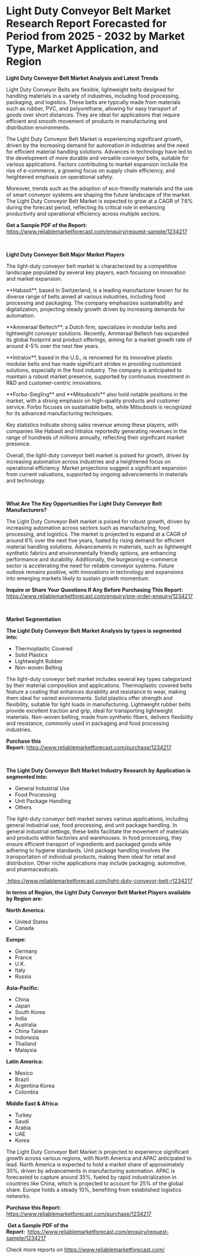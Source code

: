 <p><h1>Light Duty Conveyor Belt Market Research Report Forecasted for Period from 2025 -  2032 by Market Type, Market Application, and Region</h1></p><p><strong>Light Duty Conveyor Belt Market Analysis and Latest Trends</strong></p>
<p><p>Light Duty Conveyor Belts are flexible, lightweight belts designed for handling materials in a variety of industries, including food processing, packaging, and logistics. These belts are typically made from materials such as rubber, PVC, and polyurethane, allowing for easy transport of goods over short distances. They are ideal for applications that require efficient and smooth movement of products in manufacturing and distribution environments.</p><p>The Light Duty Conveyor Belt Market is experiencing significant growth, driven by the increasing demand for automation in industries and the need for efficient material handling solutions. Advances in technology have led to the development of more durable and versatile conveyor belts, suitable for various applications. Factors contributing to market expansion include the rise of e-commerce, a growing focus on supply chain efficiency, and heightened emphasis on operational safety.</p><p>Moreover, trends such as the adoption of eco-friendly materials and the use of smart conveyor systems are shaping the future landscape of the market. The Light Duty Conveyor Belt Market is expected to grow at a CAGR of 7.6% during the forecast period, reflecting its critical role in enhancing productivity and operational efficiency across multiple sectors.</p></p>
<p><strong>Get a Sample PDF of the Report:&nbsp;</strong> <a href="https://www.reliablemarketforecast.com/enquiry/request-sample/1234217?utm_campaign=2458&utm_medium=2&utm_source=Github&utm_content=ia&utm_term=08042025&utm_id=light-duty-conveyor-belt">https://www.reliablemarketforecast.com/enquiry/request-sample/1234217</a></p>
<p>&nbsp;</p>
<p><strong>Light Duty Conveyor Belt Major Market Players</strong></p>
<p><p>The light-duty conveyor belt market is characterized by a competitive landscape populated by several key players, each focusing on innovation and market expansion. </p><p>**Habasit**, based in Switzerland, is a leading manufacturer known for its diverse range of belts aimed at various industries, including food processing and packaging. The company emphasizes sustainability and digitalization, projecting steady growth driven by increasing demands for automation.</p><p>**Ammeraal Beltech**, a Dutch firm, specializes in modular belts and lightweight conveyor solutions. Recently, Ammeraal Beltech has expanded its global footprint and product offerings, aiming for a market growth rate of around 4-5% over the next few years.</p><p>**Intralox**, based in the U.S., is renowned for its innovative plastic modular belts and has made significant strides in providing customized solutions, especially in the food industry. The company is anticipated to maintain a robust market presence, supported by continuous investment in R&D and customer-centric innovations.</p><p>**Forbo-Siegling** and **Mitsuboshi** also hold notable positions in the market, with a strong emphasis on high-quality products and customer service. Forbo focuses on sustainable belts, while Mitsuboshi is recognized for its advanced manufacturing techniques. </p><p>Key statistics indicate strong sales revenue among these players, with companies like Habasit and Intralox reportedly generating revenues in the range of hundreds of millions annually, reflecting their significant market presence.</p><p>Overall, the light-duty conveyor belt market is poised for growth, driven by increasing automation across industries and a heightened focus on operational efficiency. Market projections suggest a significant expansion from current valuations, supported by ongoing advancements in materials and technology.</p></p>
<p>&nbsp;</p>
<p><strong>What Are The Key Opportunities For Light Duty Conveyor Belt Manufacturers?</strong></p>
<p><p>The Light Duty Conveyor Belt market is poised for robust growth, driven by increasing automation across sectors such as manufacturing, food processing, and logistics. The market is projected to expand at a CAGR of around 6% over the next five years, fueled by rising demand for efficient material handling solutions. Advancements in materials, such as lightweight synthetic fabrics and environmentally friendly options, are enhancing performance and durability. Additionally, the burgeoning e-commerce sector is accelerating the need for reliable conveyor systems. Future outlook remains positive, with innovations in technology and expansions into emerging markets likely to sustain growth momentum.</p></p>
<p><strong>Inquire or Share Your Questions If Any Before Purchasing This Report:</strong> <a href="https://www.reliablemarketforecast.com/enquiry/pre-order-enquiry/1234217?utm_campaign=2458&utm_medium=2&utm_source=Github&utm_content=ia&utm_term=08042025&utm_id=light-duty-conveyor-belt">https://www.reliablemarketforecast.com/enquiry/pre-order-enquiry/1234217</a></p>
<p>&nbsp;</p>
<p><strong>Market Segmentation</strong></p>
<p><strong>The Light Duty Conveyor Belt Market Analysis by types is segmented into:</strong></p>
<p><ul><li>Thermoplastic Covered</li><li>Solid Plastics</li><li>Lightweight Rubber</li><li>Non-woven Belting</li></ul></p>
<p><p>The light-duty conveyor belt market includes several key types categorized by their material composition and applications. Thermoplastic covered belts feature a coating that enhances durability and resistance to wear, making them ideal for varied environments. Solid plastics offer strength and flexibility, suitable for light loads in manufacturing. Lightweight rubber belts provide excellent traction and grip, ideal for transporting lightweight materials. Non-woven belting, made from synthetic fibers, delivers flexibility and resistance, commonly used in packaging and food processing industries.</p></p>
<p><strong>Purchase this Report:&nbsp;</strong><a href="https://www.reliablemarketforecast.com/purchase/1234217?utm_campaign=2458&utm_medium=2&utm_source=Github&utm_content=ia&utm_term=08042025&utm_id=light-duty-conveyor-belt">https://www.reliablemarketforecast.com/purchase/1234217</a></p>
<p>&nbsp;</p>
<p><strong>The Light Duty Conveyor Belt Market Industry Research by Application is segmented into:</strong></p>
<p><ul><li>General Industrial Use</li><li>Food Processing</li><li>Unit Package Handling</li><li>Others</li></ul></p>
<p><p>The light-duty conveyor belt market serves various applications, including general industrial use, food processing, and unit package handling. In general industrial settings, these belts facilitate the movement of materials and products within factories and warehouses. In food processing, they ensure efficient transport of ingredients and packaged goods while adhering to hygiene standards. Unit package handling involves the transportation of individual products, making them ideal for retail and distribution. Other niche applications may include packaging, automotive, and pharmaceuticals.</p></p>
<p><a href="https://www.reliablemarketforecast.com/light-duty-conveyor-belt-r1234217?utm_campaign=2458&utm_medium=2&utm_source=Github&utm_content=ia&utm_term=08042025&utm_id=light-duty-conveyor-belt">&nbsp;https://www.reliablemarketforecast.com/light-duty-conveyor-belt-r1234217</a></p>
<p><strong>In terms of Region, the Light Duty Conveyor Belt Market Players available by Region are:</strong></p>
<p>
    <p> <strong> North America: </strong>
        <ul>
            <li>United States</li>
            <li>Canada</li>
        </ul>
        </p> 
    <p> <strong> Europe: </strong>
        <ul>
            <li>Germany</li>
            <li>France</li>
            <li>U.K.</li>
            <li>Italy</li>
            <li>Russia</li>
        </ul>
        </p> 
    <p> <strong> Asia-Pacific: </strong>
        <ul>
            <li>China</li>
            <li>Japan</li>
            <li>South Korea</li>
            <li>India</li>
            <li>Australia</li>
            <li>China Taiwan</li>
            <li>Indonesia</li>
            <li>Thailand</li>
            <li>Malaysia</li>
        </ul>
        </p> 
    <p> <strong> Latin America: </strong>
        <ul>
            <li>Mexico</li>
            <li>Brazil</li>
            <li>Argentina Korea</li>
            <li>Colombia</li>
        </ul>
        </p> 
    <p> <strong> Middle East & Africa: </strong>
        <ul>
            <li>Turkey</li>
            <li>Saudi</li>
            <li>Arabia</li>
            <li>UAE</li>
            <li>Korea</li>
        </ul>
    </p>
    </p>
<p><p>The Light Duty Conveyor Belt Market is projected to experience significant growth across various regions, with North America and APAC anticipated to lead. North America is expected to hold a market share of approximately 30%, driven by advancements in manufacturing automation. APAC is forecasted to capture around 35%, fueled by rapid industrialization in countries like China, which is projected to account for 25% of the global share. Europe holds a steady 10%, benefiting from established logistics networks.</p></p>
<p><strong>Purchase this Report: </strong><a href="https://www.reliablemarketforecast.com/purchase/1234217?utm_campaign=2458&utm_medium=2&utm_source=Github&utm_content=ia&utm_term=08042025&utm_id=light-duty-conveyor-belt">https://www.reliablemarketforecast.com/purchase/1234217</a></p>
<p>&nbsp;<strong>Get a Sample PDF of the Report:&nbsp;&nbsp;</strong><a href="https://www.reliablemarketforecast.com/enquiry/request-sample/1234217?utm_campaign=2458&utm_medium=2&utm_source=Github&utm_content=ia&utm_term=08042025&utm_id=light-duty-conveyor-belt">https://www.reliablemarketforecast.com/enquiry/request-sample/1234217</a></p>
<p><strong></strong></p>
<p>Check more reports on <a href="https://www.reliablemarketforecast.com/?utm_campaign=2458&utm_medium=2&utm_source=Github&utm_content=ia&utm_term=08042025&utm_id=light-duty-conveyor-belt">https://www.reliablemarketforecast.com/</a></p>